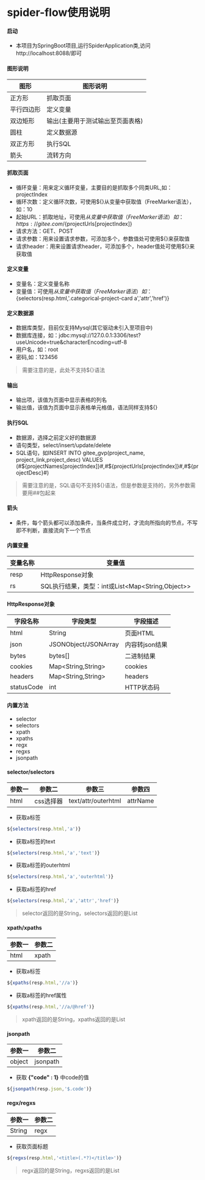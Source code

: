 # spider-flow使用说明

#### 启动
- 本项目为SpringBoot项目,运行SpiderApplication类,访问http://localhost:8088/即可

#### 图形说明
| 图形   | 图形说明   |
| ----- | --- |
| 正方形   | 抓取页面   |
| 平行四边形   | 定义变量   |
| 双边矩形   | 输出(主要用于测试输出至页面表格)   |
| 圆柱   | 定义数据源   |
| 双正方形   | 执行SQL   |
| 箭头   | 流转方向   |

#### 抓取页面
- 循环变量：用来定义循环变量，主要目的是抓取多个同类URL,如：projectIndex
- 循环次数：定义循环次数，可使用${}从变量中获取值（FreeMarker语法），如：10
- 起始URL：抓取地址，可使用${}从变量中获取值（FreeMarker语法）如：https://gitee.com/${projectUrls[projectIndex]}
- 请求方法：GET、POST
- 请求参数：用来设置请求参数，可添加多个，参数值处可使用${}来获取值
- 请求header：用来设置请求header，可添加多个，header值处可使用${}来获取值

#### 定义变量
- 变量名：定义变量名称
- 变量值：可使用${}从变量中获取值（FreeMarker语法）如：${selectors(resp.html,'.categorical-project-card a','attr','href')}

#### 定义数据源
- 数据库类型，目前仅支持Mysql(其它驱动未引入至项目中)
- 数据库连接，如：jdbc:mysql://127.0.0.1:3306/test?useUnicode=true&characterEncoding=utf-8
- 用户名，如：root
- 密码,如：123456
> 需要注意的是，此处不支持${}语法

#### 输出
- 输出项，该值为页面中显示表格的列名
- 输出值，该值为页面中显示表格单元格值，语法同样支持${}

#### 执行SQL
- 数据源，选择之前定义好的数据源
- 语句类型，select/insert/update/delete
- SQL语句，如INSERT INTO gitee_gvp(project_name, project_link,project_desc) VALUES (#${projectNames[projectIndex]}#,#${projectUrls[projectIndex]}#,#${projectDesc}#)
> 需要注意的是，SQL语句不支持${}语法，但是参数是支持的，另外参数需要用##包起来

#### 箭头
- 条件，每个箭头都可以添加条件，当条件成立时，才流向所指向的节点，不写即不判断，直接流向下一个节点

#### 内置变量
| 变量名称 | 变量值 |
| -------- | ------ |
|  resp    | HttpResponse对象|
|  rs      | SQL执行结果，类型：int或List<Map<String,Object>>   | 

#### HttpResponse对象
| 字段名称 | 字段类型 | 字段描述 |
| -------- | -------- | -------- |
|  html    |  String  | 页面HTML |
|  json    |  JSONObject/JSONArray | 内容转json结果         |
|  bytes   |  bytes[] | 二进制结果  |
|  cookies | Map<String,String>  |  cookies   |
|  headers | Map<String,String>  |  headers   |
|  statusCode | int  |  HTTP状态码 |

#### 内置方法
- selector
- selectors
- xpath
- xpaths
- regx
- regxs
- jsonpath

#### selector/selectors
| 参数一 | 参数二 | 参数三 | 参数四 |
| ------ | ------ | ------ | ------ |
|  html  |  css选择器 | text/attr/outerhtml  |  attrName |
- 获取a标签
```javascript
${selectors(resp.html,'a')}
```
- 获取a标签的text
```javascript
${selectors(resp.html,'a','text')}
```
- 获取a标签的outerhtml
```javascript
${selectors(resp.html,'a','outerhtml')}
```
- 获取a标签的href
```javascript
${selectors(resp.html,'a','attr','href')}
```

> selector返回的是String，selectors返回的是List<String>

#### xpath/xpaths

| 参数一 | 参数二 |
| ------ | ------ |
| html   | xpath  |

- 获取a标签
```javascript
${xpaths(resp.html,'//a')}
```
- 获取a标签的href属性
```javascript
${xpaths(resp.html,'//a/@href')}
```

> xpath返回的是String，xpaths返回的是List<String>

#### jsonpath

| 参数一 | 参数二 |
| ------ | ------ |
| object | jsonpath |

- 获取 **{"code" : 1}** 中code的值
```javascript
${jsonpath(resp.json,'$.code')}
```

#### regx/regxs

| 参数一 | 参数二 |
| ------ | ------ |
| String   | regx  |

- 获取页面标题
```javascript
${regxs(resp.html,'<title>(.*?)</title>')}
```
> regx返回的是String，regxs返回的是List<String>
